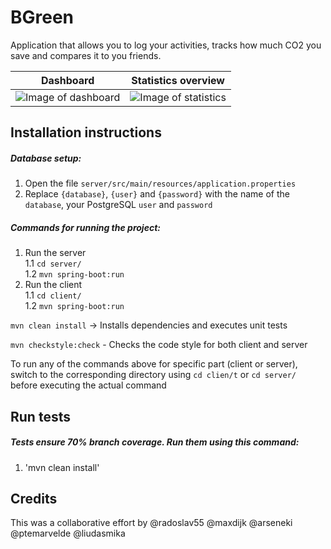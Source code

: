 # BGreen

Application that allows you to log your activities, tracks how much CO2 you save and compares it to you friends.

Dashboard                  |  Statistics overview
:-------------------------:|:-------------------------:
![Image of dashboard](https://user-images.githubusercontent.com/44974658/60890778-4df36b00-a25c-11e9-8fb3-9afbdf8168b6.png)  |  ![Image of statistics](https://user-images.githubusercontent.com/44974658/60890699-23091700-a25c-11e9-9875-58163725a319.png)




## Installation instructions

##### Database setup:

1. Open the file `server/src/main/resources/application.properties`
2. Replace `{database}`, `{user}` and `{password}` with the name of the `database`, your PostgreSQL `user` and `password`

##### Commands for running the project:

1. Run the server <br>
    1.1 `cd server/` <br>
    1.2 `mvn spring-boot:run`
2. Run the client <br>
    1.1 `cd client/` <br>
    1.2 `mvn spring-boot:run`


`mvn clean install` -> Installs dependencies and executes unit tests

`mvn checkstyle:check` - Checks the code style for both client and server

To run any of the commands above for specific part (client or server), switch to the corresponding directory using `cd clien/t` or `cd server/` before executing the actual command

## Run tests

##### Tests ensure 70% branch coverage. Run them using this command:

1. 'mvn clean install'

## Credits
This was a collaborative effort by @radoslav55 @maxdijk @arseneki @ptemarvelde @liudasmika
